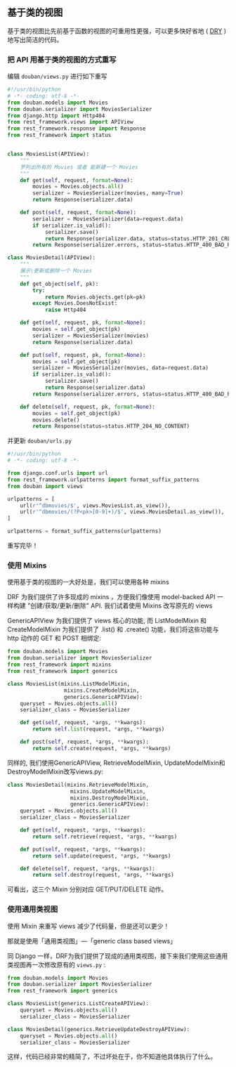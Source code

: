 ## 基于类的视图

基于类的视图比先前基于函数的视图的可重用性更强，可以更多快好省地 ( [DRY](http://en.wikipedia.org/wiki/Don't_repeat_yourself) )地写出简洁的代码。

### 把 API 用基于类的视图的方式重写

编辑 ```douban/views.py``` 进行如下重写

```python
#!/usr/bin/python
# -*- coding: utf-8 -*-
from douban.models import Movies
from douban.serializer import MoviesSerializer
from django.http import Http404
from rest_framework.views import APIView
from rest_framework.response import Response
from rest_framework import status


class MoviesList(APIView):
    """
    罗列出所有的 Movies 或者 能新建一个 Movies
    """
    def get(self, request, format=None):
        movies = Movies.objects.all()
        serializer = MoviesSerializer(movies, many=True)
        return Response(serializer.data)

    def post(self, request, format=None):
        serializer = MoviesSerializer(data=request.data)
        if serializer.is_valid():
            serializer.save()
            return Response(serializer.data, status=status.HTTP_201_CREATED)
        return Response(serializer.errors, status=status.HTTP_400_BAD_REQUEST)

class MoviesDetail(APIView):
    """
    展示\更新或删除一个 Movies
    """
    def get_object(self, pk):
        try:
            return Movies.objects.get(pk=pk)
        except Movies.DoesNotExist:
            raise Http404

    def get(self, request, pk, format=None):
        movies = self.get_object(pk)
        serializer = MoviesSerializer(movies)
        return Response(serializer.data)

    def put(self, request, pk, format=None):
        movies = self.get_object(pk)
        serializer = MoviesSerializer(movies, data=request.data)
        if serializer.is_valid():
            serializer.save()
            return Response(serializer.data)
        return Response(serializer.errors, status=status.HTTP_400_BAD_REQUEST)

    def delete(self, request, pk, format=None):
        movies = self.get_object(pk)
        movies.delete()
        return Response(status=status.HTTP_204_NO_CONTENT)
```

并更新 ```douban/urls.py``` 

```python
#!/usr/bin/python
# -*- coding: utf-8 -*-

from django.conf.urls import url
from rest_framework.urlpatterns import format_suffix_patterns
from douban import views

urlpatterns = [
    url(r'^dbmovies/$', views.MoviesList.as_view()),
    url(r'^dbmovies/(?P<pk>[0-9]+)/$', views.MoviesDetail.as_view()),
]

urlpatterns = format_suffix_patterns(urlpatterns)
```

重写完毕！

### 使用 Mixins

使用基于类的视图的一大好处是，我们可以使用各种 mixins

DRF 为我们提供了许多现成的 mixins ，方便我们像使用 model-backed API 一样构建 "创建/获取/更新/删除" API. 我们试着使用 Mixins 改写原先的 views

GenericAPIView 为我们提供了 views 核心的功能, 而 ListModelMixin 和 CreateModelMixin 为我们提供了 .list() 和 .create() 功能，我们将这些功能与 http 动作的 GET 和 POST 相绑定:

```python
from douban.models import Movies
from douban.serializer import MoviesSerializer
from rest_framework import mixins
from rest_framework import generics

class MoviesList(mixins.ListModelMixin,
                  mixins.CreateModelMixin,
                  generics.GenericAPIView):
    queryset = Movies.objects.all()
    serializer_class = MoviesSerializer

    def get(self, request, *args, **kwargs):
        return self.list(request, *args, **kwargs)

    def post(self, request, *args, **kwargs):
        return self.create(request, *args, **kwargs)
```

同样的, 我们使用GenericAPIView, RetrieveModelMixin, UpdateModelMixin和DestroyModelMixin改写views.py:

```python
class MoviesDetail(mixins.RetrieveModelMixin,
                    mixins.UpdateModelMixin,
                    mixins.DestroyModelMixin,
                    generics.GenericAPIView):
    queryset = Movies.objects.all()
    serializer_class = MoviesSerializer

    def get(self, request, *args, **kwargs):
        return self.retrieve(request, *args, **kwargs)

    def put(self, request, *args, **kwargs):
        return self.update(request, *args, **kwargs)

    def delete(self, request, *args, **kwargs):
        return self.destroy(request, *args, **kwargs)
```

可看出，这三个 Mixin 分别对应 GET/PUT/DELETE 动作。

### 使用通用类视图

使用 Mixin 来重写 views 减少了代码量，但是还可以更少！

那就是使用「通用类视图」—「generic class based views」

同 Django 一样，DRF为我们提供了现成的通用类视图，接下来我们使用这些通用类视图再一次修改原有的 ```views.py``` :

```python
from douban.models import Movies
from douban.serializer import MoviesSerializer
from rest_framework import generics

class MoviesList(generics.ListCreateAPIView):
    queryset = Movies.objects.all()
    serializer_class = MoviesSerializer

class MoviesDetail(generics.RetrieveUpdateDestroyAPIView):
    queryset = Movies.objects.all()
    serializer_class = MoviesSerializer
```

这样，代码已经非常的精简了，不过坏处在于，你不知道他具体执行了什么。